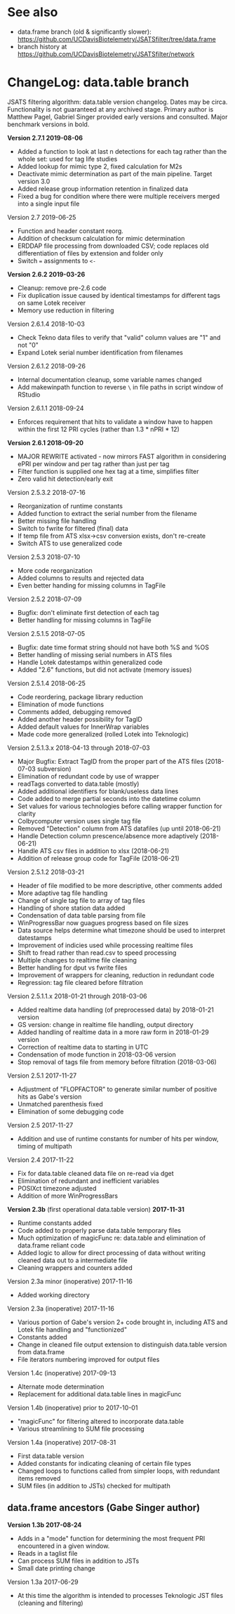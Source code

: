 # See also
* data.frame branch (old & significantly slower): https://github.com/UCDavisBiotelemetry/JSATSfilter/tree/data.frame
* branch history at https://github.com/UCDavisBiotelemetry/JSATSfilter/network

# ChangeLog: data.table branch
JSATS filtering algorithm: data.table version changelog. Dates may be circa. Functionality is not guaranteed at any archived stage.
Primary author is Matthew Pagel, Gabriel Singer provided early versions and consulted. Major benchmark versions in bold.

**Version 2.7.1	2019-08-06**
* Added a function to look at last n detections for each tag rather than the whole set: used for tag life studies
* Added lookup for mimic type 2, fixed calculation for M2s
* Deactivate mimic determination as part of the main pipeline. Target version 3.0
* Added release group information retention in finalized data
* Fixed a bug for condition where there were multiple receivers merged into a single input file

Version 2.7	2019-06-25
* Function and header constant reorg.
* Addition of checksum calculation for mimic determination
* ERDDAP file processing from downloaded CSV; code replaces old differentiation of files by extension and folder only
* Switch `=` assignments to `<-`

**Version 2.6.2	2019-03-26**
* Cleanup: remove pre-2.6 code
* Fix duplication issue caused by identical timestamps for different tags on same Lotek receiver
* Memory use reduction in filtering

Version 2.6.1.4	2018-10-03
* Check Tekno data files to verify that "valid" column values are "1" and not "0"
* Expand Lotek serial number identification from filenames

Version 2.6.1.2	2018-09-26
* Internal documentation cleanup, some variable names changed
* Add makewinpath function to reverse `\` in file paths in script window of RStudio

Version 2.6.1.1	2018-09-24
* Enforces requirement that hits to validate a window have to happen within the first 12 PRI cycles (rather than 1.3 * nPRI * 12)

**Version 2.6.1	2018-09-20**
* MAJOR REWRITE activated - now mirrors FAST algorithm in considering ePRI per window and per tag rather than just per tag
* Filter function is supplied one hex tag at a time, simplifies filter
* Zero valid hit detection/early exit

Version 2.5.3.2 2018-07-16
* Reorganization of runtime constants
* Added function to extract the serial number from the filename
* Better missing file handling
* Switch to fwrite for filtered (final) data
* If temp file from ATS xlsx->csv conversion exists, don't re-create
* Switch ATS to use generalized code

Version 2.5.3 2018-07-10
* More code reorganization
* Added columns to results and rejected data
* Even better handing for missing columns in TagFile

Version 2.5.2 2018-07-09
* Bugfix: don't eliminate first detection of each tag
* Better handling for missing columns in TagFile

Version 2.5.1.5 2018-07-05
* Bugfix: date time format string should not have both %S and %OS
* Better handling of missing serial numbers in ATS files
* Handle Lotek datestamps within generalized code
* Added "2.6" functions, but did not activate (memory issues)

Version 2.5.1.4 2018-06-25
* Code reordering, package library reduction
* Elimination of mode functions
* Comments added, debugging removed
* Added another header possibility for TagID
* Added default values for InnerWrap variables
* Made code more generalized (rolled Lotek into Teknologic)

Version 2.5.1.3.x 2018-04-13 through 2018-07-03
* Major Bugfix: Extract TagID from the proper part of the ATS files (2018-07-03 subversion)
* Elimination of redundant code by use of wrapper
* readTags converted to data.table (mostly)
* Added additional identifiers for blank/useless data lines
* Code added to merge partial seconds into the datetime column
* Set values for various technologies before calling wrapper function for clarity
* Colbycomputer version uses single tag file
* Removed "Detection" column from ATS datafiles (up until 2018-06-21)
* Handle Detection column prescence/absence more adaptively (2018-06-21)
* Handle ATS csv files in addition to xlsx (2018-06-21)
* Addition of release group code for TagFile (2018-06-21)

Version 2.5.1.2 2018-03-21
* Header of file modified to be more descriptive, other comments added
* More adaptive tag file handling
* Change of single tag file to array of tag files
* Handling of shore station data added
* Condensation of data table parsing from file
* WinProgressBar now guagues progress based on file sizes
* Data source helps determine what timezone should be used to interpret datestamps
* Improvement of indicies used while processing realtime files
* Shift to fread rather than read.csv to speed processing
* Multiple changes to realtime file cleaning
* Better handling for dput vs fwrite files
* Improvement of wrappers for cleaning, reduction in redundant code
* Regression: tag file cleared before filtration

Version 2.5.1.1.x 2018-01-21 through 2018-03-06
* Added realtime data handling (of preprocessed data) by 2018-01-21 version
* GS version: change in realtime file handling, output directory
* Added handling of realtime data in a more raw form in 2018-01-29 version
* Correction of realtime data to starting in UTC
* Condensation of mode function in 2018-03-06 version
* Stop removal of tags file from memory before filtration (2018-03-06)

Version 2.5.1 2017-11-27
* Adjustment of "FLOPFACTOR" to generate similar number of positive hits as Gabe's version
* Unmatched parenthesis fixed
* Elimination of some debugging code

Version 2.5 2017-11-27
* Addition and use of runtime constants for number of hits per window, timing of multipath

Version 2.4 2017-11-22
* Fix for data.table cleaned data file on re-read via dget
* Elimination of redundant and inefficient variables
* POSIXct timezone adjusted
* Addition of more WinProgressBars

**Version 2.3b** (first operational data.table version) **2017-11-31**
* Runtime constants added
* Code added to properly parse data.table temporary files
* Much optimization of magicFunc re: data.table and elimination of data.frame reliant code
* Added logic to allow for direct processing of data without writing cleaned data out to a intermediate file
* Cleaning wrappers and counters added

Version 2.3a minor (inoperative) 2017-11-16
* Added working directory

Version 2.3a (inoperative) 2017-11-16
* Various portion of Gabe's version 2+ code brought in, including ATS and Lotek file handling and "functionized"
* Constants added
* Change in cleaned file output extension to distinguish data.table version from data.frame
* File iterators numbering improved for output files

Version 1.4c (inoperative) 2017-09-13
* Alternate mode determination
* Replacement for additional data.table lines in magicFunc

Version 1.4b (inoperative) prior to 2017-10-01
* "magicFunc" for filtering altered to incorporate data.table
* Various streamlining to SUM file processing

Version 1.4a (inoperative) 2017-08-31
* First data.table version
* Added constants for indicating cleaning of certain file types
* Changed loops to functions called from simpler loops, with redundant items removed
* SUM files (in addition to JSTs) checked for multipath

## data.frame ancestors (Gabe Singer author)
**Version 1.3b	2017-08-24**
* Adds in a "mode" function for determining the most frequent PRI encountered in a given window.
* Reads in a taglist file
* Can process SUM files in addition to JSTs
* Small date printing change

Version 1.3a	2017-06-29
* At this time the algorithm is intended to processes Teknologic JST files (cleaning and filtering)
